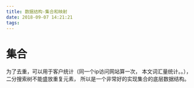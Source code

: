 ```yaml
---
title: 数据结构-集合和映射
date: 2018-09-07 14:21:21
tags:
---
```


# 集合
为了去重，可以用于客户统计（同一个ip访问网站算一次， 本文词汇量统计。。）， 二分搜索树不能盛放重复元素， 所以是一个非常好的实现集合的底层数据结构。


